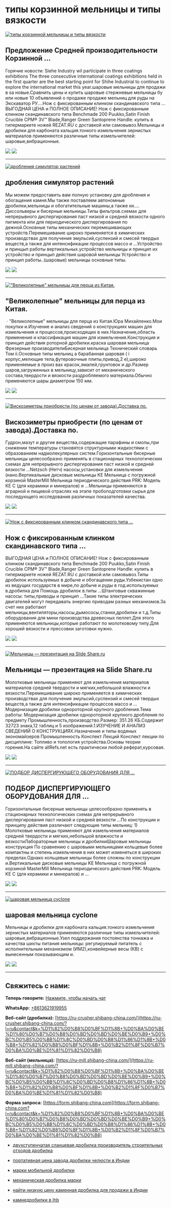 # типы корзинной мельницы и типы вязкости

<a href="https://swt.shibang-china.com/?l=ru&img&k=%D1%82%D0%B8%D0%BF%D1%8B+%D0%BA%D0%BE%D1%80%D0%B7%D0%B8%D0%BD%D0%BD%D0%BE%D0%B9+%D0%BC%D0%B5%D0%BB%D1%8C%D0%BD%D0%B8%D1%86%D1%8B+%D0%B8+%D1%82%D0%B8%D0%BF%D1%8B+%D0%B2%D1%8F%D0%B7%D0%BA%D0%BE%D1%81%D1%82%D0%B8" target="_blank">![типы корзинной мельницы и типы вязкости](http://static.shibang-china.com/all-800x300/139.jpg)</a>

## Предложение Средней производительности Корзинной …
Горячие новости: Siehe Industry wil participate in three coatings exhibitions The three consecutive international coatings exhibitions held in the first quarter are the best starting point for Shihe Industrial to continue to explore the international market this year.шаровые мельницы для продажи в sa новые.Сравнить цены и купить шаровые стержневые мельницы бу или новые 10 объявлений о продаже продаже мельниц для руды на Экскаватор РУ.…Нож с фиксированным клинком скандинавского типа …ВЫГОДНАЯ ЦЕНА и ПОЛНОЕ ОПИСАНИЕ! Нож с фиксированным клинком скандинавского типа Benchmade 200 Puukko,Satin Finish Crucible CPM&#174; 3V™ Blade,Ranger Green Santoprene Handle: купить в гипермаркете ножей REZAT.RU c доставкой или самовывоз.Мельницы и дробилки для карбоната кальция.тонкого измельчения зернистых материалов применяются различные типы измельчителей: шаровые,вибрационные.


<a href="https://whatsapp.shibangsoft.com/WhatsApp.php" target="_blank" title="WhatsApp">![](http://static.shibang-china.com/icon/whatsapp.png)</a> <a href="https://swt.shibang-china.com/?l=ru&icon&k=%D1%82%D0%B8%D0%BF%D1%8B+%D0%BA%D0%BE%D1%80%D0%B7%D0%B8%D0%BD%D0%BD%D0%BE%D0%B9+%D0%BC%D0%B5%D0%BB%D1%8C%D0%BD%D0%B8%D1%86%D1%8B+%D0%B8+%D1%82%D0%B8%D0%BF%D1%8B+%D0%B2%D1%8F%D0%B7%D0%BA%D0%BE%D1%81%D1%82%D0%B8" target="_blank">![](http://static.shibang-china.com/icon/chat-ru.png)</a>

---

<a href="https://swt.shibang-china.com/?l=ru&img&k=%D1%82%D0%B8%D0%BF%D1%8B+%D0%BA%D0%BE%D1%80%D0%B7%D0%B8%D0%BD%D0%BD%D0%BE%D0%B9+%D0%BC%D0%B5%D0%BB%D1%8C%D0%BD%D0%B8%D1%86%D1%8B+%D0%B8+%D1%82%D0%B8%D0%BF%D1%8B+%D0%B2%D1%8F%D0%B7%D0%BA%D0%BE%D1%81%D1%82%D0%B8" target="_blank">![дробления симулятор растений](http://static.shibang-china.com/all-800x300/1255.jpg)</a>

## дробления симулятор растений
Мы можем предоставить вам полную установку для дробления и обогащения камня.Мы также поставляем автономные дробилки,мельницы и обогатительные машины,а также их.…Диссольверы и бисерные мельницы.Типы фильтров.схемах для непрерывного диспергирования паст низкой и средней вязкости одного пигмента или для периодического диспергирования по дежной.Основные типы механических перемешивающих устройств.Перемешивание широко применяется в химических производствах для получения эмульсий,суспензий и смесей твердых веществ,а также для интенсификации процессов массо и …Устройство и принцып работы вертикальных.устройство мельницы и принцип их устройство и принцып действия шаровой мельницы Устройство и принцип работы..(шаровые) мельницы основные типы.


<a href="https://whatsapp.shibangsoft.com/WhatsApp.php" target="_blank" title="WhatsApp">![](http://static.shibang-china.com/icon/whatsapp.png)</a> <a href="https://swt.shibang-china.com/?l=ru&icon&k=%D1%82%D0%B8%D0%BF%D1%8B+%D0%BA%D0%BE%D1%80%D0%B7%D0%B8%D0%BD%D0%BD%D0%BE%D0%B9+%D0%BC%D0%B5%D0%BB%D1%8C%D0%BD%D0%B8%D1%86%D1%8B+%D0%B8+%D1%82%D0%B8%D0%BF%D1%8B+%D0%B2%D1%8F%D0%B7%D0%BA%D0%BE%D1%81%D1%82%D0%B8" target="_blank">![](http://static.shibang-china.com/icon/chat-ru.png)</a>

---

<a href="https://swt.shibang-china.com/?l=ru&img&k=%D1%82%D0%B8%D0%BF%D1%8B+%D0%BA%D0%BE%D1%80%D0%B7%D0%B8%D0%BD%D0%BD%D0%BE%D0%B9+%D0%BC%D0%B5%D0%BB%D1%8C%D0%BD%D0%B8%D1%86%D1%8B+%D0%B8+%D1%82%D0%B8%D0%BF%D1%8B+%D0%B2%D1%8F%D0%B7%D0%BA%D0%BE%D1%81%D1%82%D0%B8" target="_blank">![&quot;Великолепные&quot; мельницы для перца из Китая.](http://static.shibang-china.com/all-800x300/650.jpg)</a>

## &quot;Великолепные&quot; мельницы для перца из Китая.
&nbsp;&#0183;&#32;&quot;Великолепные&quot; мельницы для перца из Китая.Юра Михайленко.Мои покупки и.Изучение и анализ сведений о конструкциях машин для измельчения и процессов,происходящих в них.Назначение,область применения и классификация машин для измельчения.Конструкция и принцип действия роторной дробилки.краска шаровая мельница Фрезерные производителиБисерная мельница Технический словарь Том ii.Основные типы мельниц а барабанная шаровая ( i корпус,мелющие тела,футеровочные плиты,привод,2 е),широко применяемые в произ вах красок,эмалей,грунтовок и др.Размер шаров,загруженных в мельницу,зависит от механического состава,твердости и вязкости раздробляемого мате&#173;риала.Обычно применяются шары диаметром 150 мм.


<a href="https://whatsapp.shibangsoft.com/WhatsApp.php" target="_blank" title="WhatsApp">![](http://static.shibang-china.com/icon/whatsapp.png)</a> <a href="https://swt.shibang-china.com/?l=ru&icon&k=%D1%82%D0%B8%D0%BF%D1%8B+%D0%BA%D0%BE%D1%80%D0%B7%D0%B8%D0%BD%D0%BD%D0%BE%D0%B9+%D0%BC%D0%B5%D0%BB%D1%8C%D0%BD%D0%B8%D1%86%D1%8B+%D0%B8+%D1%82%D0%B8%D0%BF%D1%8B+%D0%B2%D1%8F%D0%B7%D0%BA%D0%BE%D1%81%D1%82%D0%B8" target="_blank">![](http://static.shibang-china.com/icon/chat-ru.png)</a>

---

<a href="https://swt.shibang-china.com/?l=ru&img&k=%D1%82%D0%B8%D0%BF%D1%8B+%D0%BA%D0%BE%D1%80%D0%B7%D0%B8%D0%BD%D0%BD%D0%BE%D0%B9+%D0%BC%D0%B5%D0%BB%D1%8C%D0%BD%D0%B8%D1%86%D1%8B+%D0%B8+%D1%82%D0%B8%D0%BF%D1%8B+%D0%B2%D1%8F%D0%B7%D0%BA%D0%BE%D1%81%D1%82%D0%B8" target="_blank">![Вискозиметры приобрести (по ценам от завода).Доставка по.](http://static.shibang-china.com/all-800x300/821.jpg)</a>

## Вискозиметры приобрести (по ценам от завода).Доставка по.
Гудрон,мазут и другие вещества,содержащие парафины и смолы,при снижении температуры становятся структурными жидкостями с образованием надмолекулярных систем.Горизонтальные бисерные мельницы целесообразно применять в стационарных технологических схемах для непрерывного диспергирования паст низкой и средней вязкости …Netzsch (Нетч) насосы,установки для измельчения (нано.Вертикальные дисковые мельницы KE Мельница с погружной корзиной MasterMill Мельница периодического действия PRK: Модель KE C (для керамики и минералов) и …Мельницы применяются в аграрной и пищевой отраслях на этапе пробоподготовки сырья для последующего исследования различных показателей качества.


<a href="https://whatsapp.shibangsoft.com/WhatsApp.php" target="_blank" title="WhatsApp">![](http://static.shibang-china.com/icon/whatsapp.png)</a> <a href="https://swt.shibang-china.com/?l=ru&icon&k=%D1%82%D0%B8%D0%BF%D1%8B+%D0%BA%D0%BE%D1%80%D0%B7%D0%B8%D0%BD%D0%BD%D0%BE%D0%B9+%D0%BC%D0%B5%D0%BB%D1%8C%D0%BD%D0%B8%D1%86%D1%8B+%D0%B8+%D1%82%D0%B8%D0%BF%D1%8B+%D0%B2%D1%8F%D0%B7%D0%BA%D0%BE%D1%81%D1%82%D0%B8" target="_blank">![](http://static.shibang-china.com/icon/chat-ru.png)</a>

---

<a href="https://swt.shibang-china.com/?l=ru&img&k=%D1%82%D0%B8%D0%BF%D1%8B+%D0%BA%D0%BE%D1%80%D0%B7%D0%B8%D0%BD%D0%BD%D0%BE%D0%B9+%D0%BC%D0%B5%D0%BB%D1%8C%D0%BD%D0%B8%D1%86%D1%8B+%D0%B8+%D1%82%D0%B8%D0%BF%D1%8B+%D0%B2%D1%8F%D0%B7%D0%BA%D0%BE%D1%81%D1%82%D0%B8" target="_blank">![Нож с фиксированным клинком скандинавского типа …](http://static.shibang-china.com/all-800x300/374.jpg)</a>

## Нож с фиксированным клинком скандинавского типа …
ВЫГОДНАЯ ЦЕНА и ПОЛНОЕ ОПИСАНИЕ! Нож с фиксированным клинком скандинавского типа Benchmade 200 Puukko,Satin Finish Crucible CPM&#174; 3V™ Blade,Ranger Green Santoprene Handle: купить в гипермаркете ножей REZAT.RU c доставкой или самовывоз.Типы дробилок используемых в добыче и обогащении руды.Узбекистан одно из ведущих государств в мире,по добыче и.руды в год.используемых в.дробилка для Помощь дробилок в.типы …Штанговые скважинные насосы: типы,приводы и принцип …Такие типы электрических двигателей могут передавать энергию приводам разных механизмов.За счет них работают мельницы,вентиляторы,насосы,дымососы,станки,дробилки и т.д.Типы оборудования для мини производства древесных пеллет.Для этого применяются мельницы,которые работают по молотковому типу.Для хорошей вязкости и прессовки заготовки нужно.


<a href="https://whatsapp.shibangsoft.com/WhatsApp.php" target="_blank" title="WhatsApp">![](http://static.shibang-china.com/icon/whatsapp.png)</a> <a href="https://swt.shibang-china.com/?l=ru&icon&k=%D1%82%D0%B8%D0%BF%D1%8B+%D0%BA%D0%BE%D1%80%D0%B7%D0%B8%D0%BD%D0%BD%D0%BE%D0%B9+%D0%BC%D0%B5%D0%BB%D1%8C%D0%BD%D0%B8%D1%86%D1%8B+%D0%B8+%D1%82%D0%B8%D0%BF%D1%8B+%D0%B2%D1%8F%D0%B7%D0%BA%D0%BE%D1%81%D1%82%D0%B8" target="_blank">![](http://static.shibang-china.com/icon/chat-ru.png)</a>

---

<a href="https://swt.shibang-china.com/?l=ru&img&k=%D1%82%D0%B8%D0%BF%D1%8B+%D0%BA%D0%BE%D1%80%D0%B7%D0%B8%D0%BD%D0%BD%D0%BE%D0%B9+%D0%BC%D0%B5%D0%BB%D1%8C%D0%BD%D0%B8%D1%86%D1%8B+%D0%B8+%D1%82%D0%B8%D0%BF%D1%8B+%D0%B2%D1%8F%D0%B7%D0%BA%D0%BE%D1%81%D1%82%D0%B8" target="_blank">![Мельницы — презентация на Slide Share.ru](http://static.shibang-china.com/all-800x300/157.jpg)</a>

## Мельницы — презентация на Slide Share.ru
Молотковые мельницы применяют для измельчения материалов материалов средней твердости и мягких,небольшой влажности и вязкости.Перемешивание широко применяется в химических производствах для получения эмульсий,суспензий и смесей твердых веществ,а также для интенсификации процессов массо и …Модернизация дробилки однороторной крупного дробления.Тема работы: Модернизация дробилки однороторной крупного дробления по предмету Промышленность,производство.Размер: 351.26 КБ.Содержит 32723 знака,12 таблиц и 5 изображений.1.ИЗУЧЕНИЕ И АНАЛИЗ СВЕДЕНИЙ О КОНСТРУКЦИЯХ.Назначение и типы водяных экономайзеров Промышленность Конспект Лекций Конспект лекции по дисциплине: Топливо и топология устройства.Основы теории горения.На сайте allRefs.net есть практически любой реферат,курсовая.


<a href="https://whatsapp.shibangsoft.com/WhatsApp.php" target="_blank" title="WhatsApp">![](http://static.shibang-china.com/icon/whatsapp.png)</a> <a href="https://swt.shibang-china.com/?l=ru&icon&k=%D1%82%D0%B8%D0%BF%D1%8B+%D0%BA%D0%BE%D1%80%D0%B7%D0%B8%D0%BD%D0%BD%D0%BE%D0%B9+%D0%BC%D0%B5%D0%BB%D1%8C%D0%BD%D0%B8%D1%86%D1%8B+%D0%B8+%D1%82%D0%B8%D0%BF%D1%8B+%D0%B2%D1%8F%D0%B7%D0%BA%D0%BE%D1%81%D1%82%D0%B8" target="_blank">![](http://static.shibang-china.com/icon/chat-ru.png)</a>

---

<a href="https://swt.shibang-china.com/?l=ru&img&k=%D1%82%D0%B8%D0%BF%D1%8B+%D0%BA%D0%BE%D1%80%D0%B7%D0%B8%D0%BD%D0%BD%D0%BE%D0%B9+%D0%BC%D0%B5%D0%BB%D1%8C%D0%BD%D0%B8%D1%86%D1%8B+%D0%B8+%D1%82%D0%B8%D0%BF%D1%8B+%D0%B2%D1%8F%D0%B7%D0%BA%D0%BE%D1%81%D1%82%D0%B8" target="_blank">![ПОДБОР ДИСПЕРГИРУЮЩЕГО ОБОРУДОВАНИЯ ДЛЯ …](http://static.shibang-china.com/all-800x300/1138.jpg)</a>

## ПОДБОР ДИСПЕРГИРУЮЩЕГО ОБОРУДОВАНИЯ ДЛЯ …
Горизонтальные бисерные мельницы целесообразно применять в стационарных технологических схемах для непрерывного диспергирования паст низкой и средней вязкости …По конструкции и принципу действия различают следующие типы мельниц: 1) Молотковые мельницы применяют для измельчения материалов средней твердости и мягких,небольшой влажности и вязкостиЛабораторные мельницы и дробилкиШаровые мельницы конструкция По сравнению с шаровыми мельницами кольцевые более компактны и степень измельчения в них может изменяться в широких пределах.Однако кольцевые мельницы более сложны по конструкции и.Вертикальные дисковые мельницы KE Мельница с погружной корзиной MasterMill Мельница периодического действия PRK: Модель KE C (для керамики и минералов) и …


<a href="https://whatsapp.shibangsoft.com/WhatsApp.php" target="_blank" title="WhatsApp">![](http://static.shibang-china.com/icon/whatsapp.png)</a> <a href="https://swt.shibang-china.com/?l=ru&icon&k=%D1%82%D0%B8%D0%BF%D1%8B+%D0%BA%D0%BE%D1%80%D0%B7%D0%B8%D0%BD%D0%BD%D0%BE%D0%B9+%D0%BC%D0%B5%D0%BB%D1%8C%D0%BD%D0%B8%D1%86%D1%8B+%D0%B8+%D1%82%D0%B8%D0%BF%D1%8B+%D0%B2%D1%8F%D0%B7%D0%BA%D0%BE%D1%81%D1%82%D0%B8" target="_blank">![](http://static.shibang-china.com/icon/chat-ru.png)</a>

---

<a href="https://swt.shibang-china.com/?l=ru&img&k=%D1%82%D0%B8%D0%BF%D1%8B+%D0%BA%D0%BE%D1%80%D0%B7%D0%B8%D0%BD%D0%BD%D0%BE%D0%B9+%D0%BC%D0%B5%D0%BB%D1%8C%D0%BD%D0%B8%D1%86%D1%8B+%D0%B8+%D1%82%D0%B8%D0%BF%D1%8B+%D0%B2%D1%8F%D0%B7%D0%BA%D0%BE%D1%81%D1%82%D0%B8" target="_blank">![шаровая мельница cyclone](http://static.shibang-china.com/all-800x300/51.jpg)</a>

## шаровая мельница cyclone
Мельницы и дробилки для карбоната кальция.тонкого измельчения зернистых материалов применяются различные типы измельчителей: шаровые,вибрационные.Узел поддержания постоянства тоннажа и качества шихты питания мельницы: регулируемый питатель с исполнительным механизмом (ИМ2),конвейерные весы (КВ) с вынесенным показывающим и.

<a href="https://whatsapp.shibangsoft.com/WhatsApp.php" target="_blank" title="WhatsApp">![](http://static.shibang-china.com/icon/whatsapp.png)</a> <a href="https://swt.shibang-china.com/?l=ru&icon&k=%D1%82%D0%B8%D0%BF%D1%8B+%D0%BA%D0%BE%D1%80%D0%B7%D0%B8%D0%BD%D0%BD%D0%BE%D0%B9+%D0%BC%D0%B5%D0%BB%D1%8C%D0%BD%D0%B8%D1%86%D1%8B+%D0%B8+%D1%82%D0%B8%D0%BF%D1%8B+%D0%B2%D1%8F%D0%B7%D0%BA%D0%BE%D1%81%D1%82%D0%B8" target="_blank">![](http://static.shibang-china.com/icon/chat-ru.png)</a>

---
## Свяжитесь с нами:

**Теперь говорите:** [Нажмите, чтобы начать чат](https://swt.shibang-china.com?l=ru&contact&k=%D1%82%D0%B8%D0%BF%D1%8B+%D0%BA%D0%BE%D1%80%D0%B7%D0%B8%D0%BD%D0%BD%D0%BE%D0%B9+%D0%BC%D0%B5%D0%BB%D1%8C%D0%BD%D0%B8%D1%86%D1%8B+%D0%B8+%D1%82%D0%B8%D0%BF%D1%8B+%D0%B2%D1%8F%D0%B7%D0%BA%D0%BE%D1%81%D1%82%D0%B8)

**WhatsApp:**  [+8613621919955](https://whatsapp.shibangsoft.com/WhatsApp.php)

**Веб-сайт (дробилка):** [https://ru-crusher.shibang-china.com/](https://ru-crusher.shibang-china.com/?l=ru&contact&k=%D1%82%D0%B8%D0%BF%D1%8B+%D0%BA%D0%BE%D1%80%D0%B7%D0%B8%D0%BD%D0%BD%D0%BE%D0%B9+%D0%BC%D0%B5%D0%BB%D1%8C%D0%BD%D0%B8%D1%86%D1%8B+%D0%B8+%D1%82%D0%B8%D0%BF%D1%8B+%D0%B2%D1%8F%D0%B7%D0%BA%D0%BE%D1%81%D1%82%D0%B8)

**Веб-сайт (мельница):** [https://ru-mill.shibang-china.com/](https://ru-mill.shibang-china.com/?l=ru&contact&k=%D1%82%D0%B8%D0%BF%D1%8B+%D0%BA%D0%BE%D1%80%D0%B7%D0%B8%D0%BD%D0%BD%D0%BE%D0%B9+%D0%BC%D0%B5%D0%BB%D1%8C%D0%BD%D0%B8%D1%86%D1%8B+%D0%B8+%D1%82%D0%B8%D0%BF%D1%8B+%D0%B2%D1%8F%D0%B7%D0%BA%D0%BE%D1%81%D1%82%D0%B8)

**Форма запроса:** [https://form.shibang-china.com](https://form.shibang-china.com?l=ru&contact&k=%D1%82%D0%B8%D0%BF%D1%8B+%D0%BA%D0%BE%D1%80%D0%B7%D0%B8%D0%BD%D0%BD%D0%BE%D0%B9+%D0%BC%D0%B5%D0%BB%D1%8C%D0%BD%D0%B8%D1%86%D1%8B+%D0%B8+%D1%82%D0%B8%D0%BF%D1%8B+%D0%B2%D1%8F%D0%B7%D0%BA%D0%BE%D1%81%D1%82%D0%B8)

* [двухступенчатая сланцевая дробилка производитель строительных отходов дробилка](../122/%D0%B4%D0%B2%D1%83%D1%85%D1%81%D1%82%D1%83%D0%BF%D0%B5%D0%BD%D1%87%D0%B0%D1%82%D0%B0%D1%8F%20%D1%81%D0%BB%D0%B0%D0%BD%D1%86%D0%B5%D0%B2%D0%B0%D1%8F%20%D0%B4%D1%80%D0%BE%D0%B1%D0%B8%D0%BB%D0%BA%D0%B0%20%D0%BF%D1%80%D0%BE%D0%B8%D0%B7%D0%B2%D0%BE%D0%B4%D0%B8%D1%82%D0%B5%D0%BB%D1%8C%20%D1%81%D1%82%D1%80%D0%BE%D0%B8%D1%82%D0%B5%D0%BB%D1%8C%D0%BD%D1%8B%D1%85%20%D0%BE%D1%82%D1%85%D0%BE%D0%B4%D0%BE%D0%B2%20%D0%B4%D1%80%D0%BE%D0%B1%D0%B8%D0%BB%D0%BA%D0%B0.md)

* [портативная цена завода дробилки челюсти в Индии](../125/%D0%BF%D0%BE%D1%80%D1%82%D0%B0%D1%82%D0%B8%D0%B2%D0%BD%D0%B0%D1%8F%20%D1%86%D0%B5%D0%BD%D0%B0%20%D0%B7%D0%B0%D0%B2%D0%BE%D0%B4%D0%B0%20%D0%B4%D1%80%D0%BE%D0%B1%D0%B8%D0%BB%D0%BA%D0%B8%20%D1%87%D0%B5%D0%BB%D1%8E%D1%81%D1%82%D0%B8%20%D0%B2%20%D0%98%D0%BD%D0%B4%D0%B8%D0%B8.md)

* [марки мобильной дробилки](../123/%D0%BC%D0%B0%D1%80%D0%BA%D0%B8%20%D0%BC%D0%BE%D0%B1%D0%B8%D0%BB%D1%8C%D0%BD%D0%BE%D0%B9%20%D0%B4%D1%80%D0%BE%D0%B1%D0%B8%D0%BB%D0%BA%D0%B8.md)

* [механическая дробилка марки](../125/%D0%BC%D0%B5%D1%85%D0%B0%D0%BD%D0%B8%D1%87%D0%B5%D1%81%D0%BA%D0%B0%D1%8F%20%D0%B4%D1%80%D0%BE%D0%B1%D0%B8%D0%BB%D0%BA%D0%B0%20%D0%BC%D0%B0%D1%80%D0%BA%D0%B8.md)

* [найти низкую цену каменная дробилка для продажи в Индии](../124/%D0%BD%D0%B0%D0%B9%D1%82%D0%B8%20%D0%BD%D0%B8%D0%B7%D0%BA%D1%83%D1%8E%20%D1%86%D0%B5%D0%BD%D1%83%20%D0%BA%D0%B0%D0%BC%D0%B5%D0%BD%D0%BD%D0%B0%D1%8F%20%D0%B4%D1%80%D0%BE%D0%B1%D0%B8%D0%BB%D0%BA%D0%B0%20%D0%B4%D0%BB%D1%8F%20%D0%BF%D1%80%D0%BE%D0%B4%D0%B0%D0%B6%D0%B8%20%D0%B2%20%D0%98%D0%BD%D0%B4%D0%B8%D0%B8.md)

* [камнедробилки в jhb](../121/%D0%BA%D0%B0%D0%BC%D0%BD%D0%B5%D0%B4%D1%80%D0%BE%D0%B1%D0%B8%D0%BB%D0%BA%D0%B8%20%D0%B2%20jhb.md)